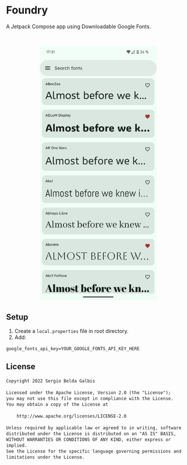 # Foundry

A Jetpack Compose app using Downloadable Google Fonts.

</br>
<p align="center">
<img width=320 src="./screenshots/home.png" />
</p>

## Setup

1. Create a `local.properties` file in root directory.
2. Add:

```
google_fonts_api_key=YOUR_GOOGLE_FONTS_API_KEY_HERE
```

## License

```
Copyright 2022 Sergio Belda Galbis

Licensed under the Apache License, Version 2.0 (the "License");
you may not use this file except in compliance with the License.
You may obtain a copy of the License at

    http://www.apache.org/licenses/LICENSE-2.0

Unless required by applicable law or agreed to in writing, software
distributed under the License is distributed on an "AS IS" BASIS,
WITHOUT WARRANTIES OR CONDITIONS OF ANY KIND, either express or implied.
See the License for the specific language governing permissions and
limitations under the License.
```
